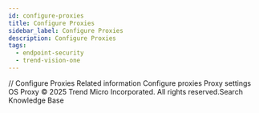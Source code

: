 ```yaml
---
id: configure-proxies
title: Configure Proxies
sidebar_label: Configure Proxies
description: Configure Proxies
tags:
  - endpoint-security
  - trend-vision-one
---
```


/*<![CDATA[*/ $('#title').html($('meta[name=map-description]').attr('content')); /*]]>*/ Configure Proxies Related information Configure proxies Proxy settings OS Proxy © 2025 Trend Micro Incorporated. All rights reserved.Search Knowledge Base